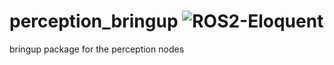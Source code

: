 # perception_bringup ![ROS2-Eloquent](https://github.com/OUXT-Polaris/perception_bringup/workflows/ROS2-Eloquent/badge.svg)

bringup package for the perception nodes
